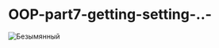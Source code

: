 # OOP-part7-getting-setting-..-
![Безымянный](https://user-images.githubusercontent.com/108763119/225460916-658add57-d954-4232-8896-1ebe52e789d9.png)
